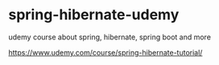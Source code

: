 # spring-hibernate-udemy
udemy course about spring, hibernate, spring boot and more

https://www.udemy.com/course/spring-hibernate-tutorial/
